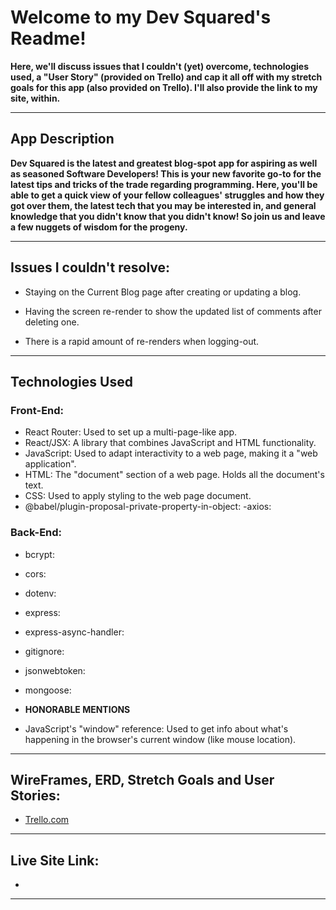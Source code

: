 # Welcome to my Dev Squared's Readme!
**Here, we'll discuss issues that I couldn't (yet) overcome, technologies used, a "User Story" (provided on Trello) and cap it all off with my stretch goals for this app (also provided on Trello). I'll also provide the link to my site, within.**

---

## App Description
**Dev Squared is the latest and greatest blog-spot app for aspiring as well as seasoned Software Developers! This is your new favorite go-to for the latest tips and tricks of the trade regarding programming. Here, you'll be able to get a quick view of your fellow colleagues' struggles and how they got over them, the latest tech that you may be interested in, and general knowledge that you didn't know that you didn't know! So join us and leave a few nuggets of wisdom for the progeny.**

---

## Issues I couldn't resolve:

- Staying on the Current Blog page after creating or updating a blog.

- Having the screen re-render to show the updated list of comments after deleting one.

- There is a rapid amount of re-renders when logging-out.

---

## **Technologies Used**
### Front-End:
- React Router: Used to set up a multi-page-like app.
- React/JSX: A library that combines JavaScript and HTML functionality.
- JavaScript: Used to adapt interactivity to a web page, making it a "web application".
- HTML: The "document" section of a web page. Holds all the document's text.
- CSS: Used to apply styling to the web page document.
- @babel/plugin-proposal-private-property-in-object:
-axios:

### Back-End:
- bcrypt:
- cors:
- dotenv:
- express:
- express-async-handler:
- gitignore:
- jsonwebtoken:
- mongoose:

- **HONORABLE MENTIONS**
- JavaScript's "window" reference: Used to get info about what's happening in the browser's current window (like mouse location).

---

## WireFrames, ERD, Stretch Goals and User Stories:
- [Trello.com](https://trello.com/b/HxWEnQnm/blogging-app-project-board)


---

## Live Site Link:
- []()

---
